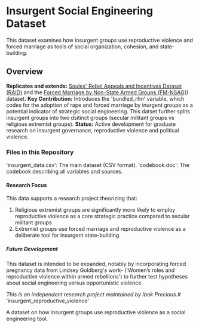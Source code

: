 # Insurgent Social Engineering Dataset

This dataset examines how insurgent groups use reproductive violence and forced marriage as tools of social organization, cohesion, and state-building.

## Overview
  **Replicates and extends:** [Soules' Rebel Appeals and Incentives Dataset (RAID)](https://journals.sagepub.com/doi/10.1177/00220027231154813) and the [Forced Marriage by Non-State Armed Groups (FM-NSAG)](https://www.ipinst.org/2023/04/forced-marriage-by-non-state-armed-groups-frequency-forms-and-impact)) dataset.
  **Key Contribution:** Introduces the 'bundled_rfm' variable, which codes for the adoption of rape and forced marriage by inurgent groups as a potential indicator of strategic social engineering. This datset further splits insurgent groups into two dsitinct groups (secular militant groups vs religious extremist groups).
  **Status:** Active development for graduate research on insurgent governance, reproductive violence and political violence.

### Files in this Repository
 'insurgent_data.csv': The main dataset (CSV format).
 'codebook.doc': The codebook describing all variables and sources.

#### Research Focus
This data supports a research project theorizing that:
1.  Religious extremist groups are significantly more likely to employ reproductive violence as a core strategic practice compared to secular militant groups
2.  Extremist groups use forced marriage and reproductive violence as a deliberate tool for insurgent state-building.

##### Future Development
This dataset is intended to be expanded, notably by incorporating forced pregnancy data from Lindsey Goldberg's work- ('Women’s roles and reproductive violence within armed rebellions') to further test hypotheses about social engineering versus opportunistic violence.

*This is an independent research project maintained by Ibok Precious.*# 'insurgent_reproductive_violence'

A dataset on how insurgent groups use reproductive violence as a social engineering tool.
